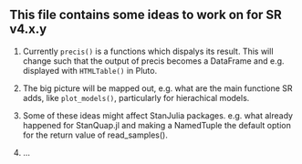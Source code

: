 ## This file contains some ideas to work on for SR v4.x.y

1. Currently `precis()` is a functions which dispalys its result. This will change such that the output of precis becomes a DataFrame and e.g. displayed with `HTMLTable()` in Pluto.

2. The big picture will be mapped out, e.g. what are the main functione SR adds, like `plot_models()`, particularly for hierachical models.

3. Some of these ideas might affect StanJulia packages. e.g. what already happened for StanQuap.jl and making a NamedTuple the default option for the return value of read_samples().

4. ...
